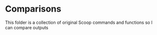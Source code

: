 # Comparisons

This folder is a collection of original Scoop commands and functions so I can compare outputs
